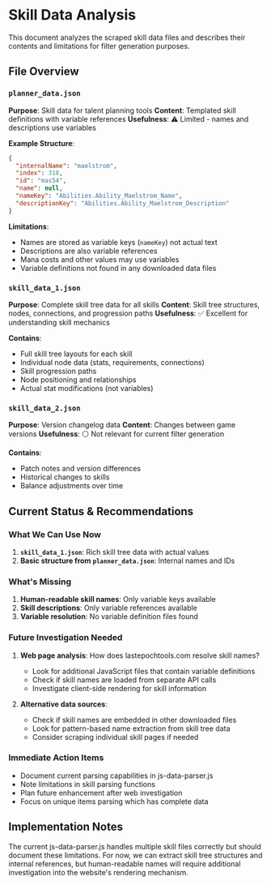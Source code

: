 # Skill Data Analysis

This document analyzes the scraped skill data files and describes their contents and limitations for filter generation purposes.

## File Overview

### `planner_data.json`
**Purpose**: Skill data for talent planning tools
**Content**: Templated skill definitions with variable references
**Usefulness**: ⚠️ Limited - names and descriptions use variables

**Example Structure**:
```json
{
  "internalName": "maelstrom",
  "index": 318,
  "id": "mas54", 
  "name": null,
  "nameKey": "Abilities.Ability_Maelstrom_Name",
  "descriptionKey": "Abilities.Ability_Maelstrom_Description"
}
```

**Limitations**:
- Names are stored as variable keys (`nameKey`) not actual text
- Descriptions are also variable references
- Mana costs and other values may use variables
- Variable definitions not found in any downloaded data files

### `skill_data_1.json`
**Purpose**: Complete skill tree data for all skills
**Content**: Skill tree structures, nodes, connections, and progression paths
**Usefulness**: ✅ Excellent for understanding skill mechanics

**Contains**:
- Full skill tree layouts for each skill
- Individual node data (stats, requirements, connections)
- Skill progression paths
- Node positioning and relationships
- Actual stat modifications (not variables)

### `skill_data_2.json` 
**Purpose**: Version changelog data
**Content**: Changes between game versions
**Usefulness**: ⚪ Not relevant for current filter generation

**Contains**:
- Patch notes and version differences
- Historical changes to skills
- Balance adjustments over time

## Current Status & Recommendations

### What We Can Use Now
1. **`skill_data_1.json`**: Rich skill tree data with actual values
2. **Basic structure from `planner_data.json`**: Internal names and IDs

### What's Missing
1. **Human-readable skill names**: Only variable keys available
2. **Skill descriptions**: Only variable references available  
3. **Variable resolution**: No variable definition files found

### Future Investigation Needed
1. **Web page analysis**: How does lastepochtools.com resolve skill names?
   - Look for additional JavaScript files that contain variable definitions
   - Check if skill names are loaded from separate API calls
   - Investigate client-side rendering for skill information

2. **Alternative data sources**: 
   - Check if skill names are embedded in other downloaded files
   - Look for pattern-based name extraction from skill tree data
   - Consider scraping individual skill pages if needed

### Immediate Action Items
- Document current parsing capabilities in js-data-parser.js
- Note limitations in skill parsing functions
- Plan future enhancement after web investigation
- Focus on unique items parsing which has complete data

## Implementation Notes

The current js-data-parser.js handles multiple skill files correctly but should document these limitations. For now, we can extract skill tree structures and internal references, but human-readable names will require additional investigation into the website's rendering mechanism.